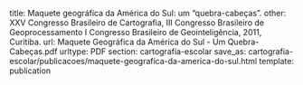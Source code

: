 title: Maquete geográfica da América do Sul: um “quebra-cabeças”.
other: XXV Congresso Brasileiro de Cartografia, III Congresso Brasileiro de Geoprocessamento I Congresso Brasileiro de Geointeligência, 2011, Curitiba.
url: Maquete Geográfica da América do Sul - Um Quebra-Cabeças.pdf
urltype: PDF
section: cartografia-escolar
save_as: cartografia-escolar/publicacoes/maquete-geografica-da-america-do-sul.html
template: publication
